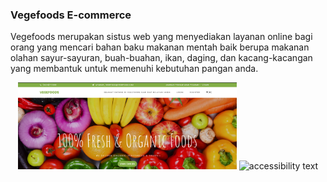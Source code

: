 <h3>Vegefoods E-commerce</h3>
Vegefoods merupakan sistus web yang menyediakan layanan online
bagi orang yang mencari bahan baku makanan mentah baik berupa makanan olahan
sayur-sayuran, buah-buahan, ikan, daging, dan kacang-kacangan yang membantuk untuk 
memenuhi kebutuhan pangan anda.


<p align="center">
  <img src="public/assets/screenshoot/1.png" width="350" title="hover text">
  <img src="assets/screenshoot/1.png" width="350" alt="accessibility text">
</p>
